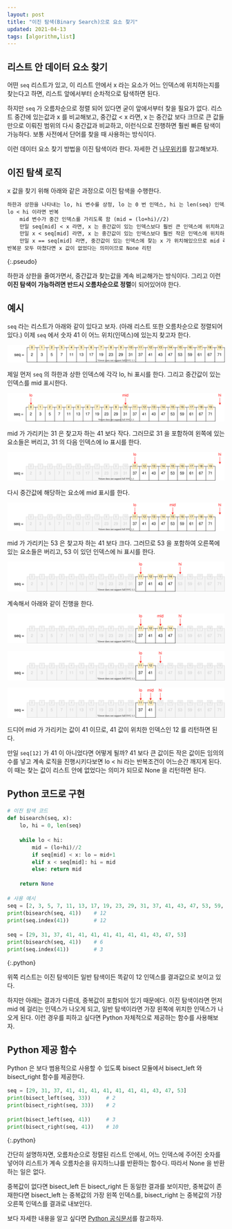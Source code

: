 ```yaml
---
layout: post
title: "이진 탐색(Binary Search)으로 요소 찾기"
updated: 2021-04-13
tags: [algorithm,list]
---
```


## 리스트 안 데이터 요소 찾기

어떤 `seq` 리스트가 있고, 이 리스트 안에서 x 라는 요소가 어느 인덱스에 위치하는지를 찾는다고 하면, 리스트 앞에서부터 순차적으로 탐색하면 된다.

하지만 `seq` 가 오름차순으로 정렬 되어 있다면 굳이 앞에서부터 찾을 필요가 없다. 리스트 중간에 있는값과 x 를 비교해보고, 중간값 < x 라면, x 는 중간값 보다 크므로 큰 값들만으로 이뤄진 범위의 다시 중간값과 비교하고, 이런식으로 진행하면 훨씬 빠른 탐색이 가능하다. 보통 사전에서 단어를 찾을 때 사용하는 방식이다.

이런 데이터 요소 찾기 방법을 이진 탐색이라 한다. 자세한 건 [나무위키](https://namu.wiki/w/%EC%9D%B4%EC%A7%84%20%ED%83%90%EC%83%89)를 참고해보자.

## 이진 탐색 로직

x 값을 찾기 위해 아래와 같은 과정으로 이진 탐색을 수행한다.

```txt
하한과 상한을 나타내는 lo, hi 변수를 상정, lo 는 0 번 인덱스, hi 는 len(seq) 인덱스를 가리킴 (~이상, ~미만 이라는 Python 의 범위 특성과 유사)
lo < hi 이라면 반복
    mid 변수가 중간 인덱스를 가리도록 함 (mid = (lo+hi)//2)
    만일 seq[mid] < x 라면, x 는 중간값이 있는 인덱스보다 훨씬 큰 인덱스에 위치하고 있다는 의미이므로, 하한 lo 를 mid 다음 인덱스까지 끌어올림 (lo = mid+1)
    만일 x < seq[mid] 라면, x 는 중간값이 있는 인덱스보다 훨씬 작은 인덱스에 위치하고 있다는 의미이므로, 상한 hi 를 mid 인덱스까지 끌어내림 (hi = mid)
    만일 x == seq[mid] 라면, 중간값이 있는 인덱스에 찾는 x 가 위치해있으므로 mid 리턴
반복문 모두 마쳤다면 x 값이 없었다는 의미이므로 None 리턴
```
{:.pseudo}

하한과 상한을 줄여가면서, 중간값과 찾는값을 계속 비교해가는 방식이다. 그리고 이런 **이진 탐색이 가능하려면 반드시 오름차순으로 정렬**이 되어있어야 한다.

## 예시

`seq` 라는 리스트가 아래와 같이 있다고 보자. (아래 리스트 또한 오름차순으로 정렬되어있다.) 이제 `seq` 에서 숫자 41 이 어느 위치(인덱스)에 있는지 찾고자 한다.

![그림00](/img/algorithm/algorithm-1030-01-01-00.svg)

제일 먼저 `seq` 의 하한과 상한 인덱스에 각각 lo, hi 표시를 한다. 그리고 중간값이 있는 인덱스를 mid 표시한다.

![그림01](/img/algorithm/algorithm-1030-01-01-01.svg)

mid 가 가리키는 31 은 찾고자 하는 41 보다 작다. 그러므로 31 을 포함하여 왼쪽에 있는 요소들은 버리고, 31 의 다음 인덱스에 lo 표시를 한다.

![그림02](/img/algorithm/algorithm-1030-01-01-02.svg)

다시 중간값에 해당하는 요소에 mid 표시를 한다.

![그림03](/img/algorithm/algorithm-1030-01-01-03.svg)

mid 가 가리키는 53 은 찾고자 하는 41 보다 크다. 그러므로 53 을 포함하여 오른쪽에 있는 요소들은 버리고, 53 이 있던 인덱스에 hi 표시를 한다.

![그림04](/img/algorithm/algorithm-1030-01-01-04.svg)

계속해서 아래와 같이 진행을 한다.

![그림05](/img/algorithm/algorithm-1030-01-01-05.svg)

![그림06](/img/algorithm/algorithm-1030-01-01-06.svg)

![그림07](/img/algorithm/algorithm-1030-01-01-07.svg)

드디어 mid 가 가리키는 값이 41 이므로, 41 값이 위치한 인덱스인 12 를 리턴하면 된다.

만일 `seq[12]` 가 41 이 아니었다면 어떻게 될까? 41 보다 큰 값이든 작은 값이든 임의의 수를 넣고 계속 로직을 진행시키다보면 lo < hi 라는 반복조건이 어느순간 깨지게 된다. 이 때는 찾는 값이 리스트 안에 없었다는 의미가 되므로 None 을 리턴하면 된다.

## Python 코드로 구현

```py
# 이진 탐색 코드
def bisearch(seq, x):
    lo, hi = 0, len(seq)

    while lo < hi:
        mid = (lo+hi)//2
        if seq[mid] < x: lo = mid+1
        elif x < seq[mid]: hi = mid
        else: return mid
    
    return None

# 사용 예시
seq = [2, 3, 5, 7, 11, 13, 17, 19, 23, 29, 31, 37, 41, 43, 47, 53, 59, 61, 67, 71]
print(bisearch(seq, 41))    # 12
print(seq.index(41))        # 12

seq = [29, 31, 37, 41, 41, 41, 41, 41, 41, 41, 43, 47, 53]
print(bisearch(seq, 41))    # 6
print(seq.index(41))        # 3
```
{:.python}

위쪽 리스트는 이진 탐색이든 일반 탐색이든 똑같이 12 인덱스를 결과값으로 보이고 있다.

하지만 아래는 결과가 다른데, 중복값이 포함되어 있기 때문에다. 이진 탐색이라면 먼저 mid 에 걸리는 인덱스가 나오게 되고, 일반 탐색이라면 가장 왼쪽에 위치한 인덱스가 나오게 된다. 이런 경우를 피하고 싶다면 Python 자체적으로 제공하는 함수를 사용해보자.

## Python 제공 함수

Python 은 보다 범용적으로 사용할 수 있도록 bisect 모듈에서 bisect_left 와 bisect_right 함수를 제공한다.

```py
seq = [29, 31, 37, 41, 41, 41, 41, 41, 41, 41, 43, 47, 53]
print(bisect_left(seq, 33))     # 2
print(bisect_right(seq, 33))    # 2

print(bisect_left(seq, 41))     # 3
print(bisect_right(seq, 41))    # 10
```
{:.python}

간단히 설명하자면, 오름차순으로 정렬된 리스트 안에서, 어느 인덱스에 주어진 숫자를 넣어야 리스트가 계속 오름차순을 유지하느냐를 반환하는 함수다. 따라서 None 을 반환하는 일은 없다.

중복값이 없다면 bisect_left 든 bisect_right 든 동일한 결과를 보이지만, 중복값이 존재한다면 bisect_left 는 중복값의 가장 왼쪽 인덱스를, bisect_right 는 중복값의 가장 오른쪽 인덱스를 결과로 내보인다.

보다 자세한 내용을 알고 싶다면 [Python 공식문서](https://docs.python.org/ko/3/library/bisect.html)를 참고하자.

